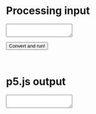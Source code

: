 <!-- index.md -->

<script type="module" src="processing-p5-convert-bundle.js"></script>

<!-- codemirror -->
<link rel="stylesheet" href="codemirror/lib/codemirror.css">
<link rel="stylesheet" href="codemirror/theme/blackboard.css">
<link rel="stylesheet" href="codemirror/theme/cobalt.css">
<script src="codemirror/lib/codemirror.js"></script>
<script src="codemirror/mode/javascript/javascript.js"></script>
<script src="codemirror/mode/clike/clike.js"></script>

<!-- p5 -->
<script src="p5/p5.min.js"></script>

<script>
function setup(){}
function draw(){}
</script>

<!--
<script src="hello/hello.js"></script>
-->


<!-- content -->

# Processing input

<textarea id="processing-p5-convert-input"></textarea>

<button class="btn" id="processing-p5-convert-button">Convert and run!</button>

<main></main>
<br/>

# p5.js output

<textarea id="processing-p5-convert-output"></textarea>

<!--
<iframe id="editor"
    title="p5.js web editor embed"
    width="1000"
    height="600"
    src="https://editor.p5js.org/">
</iframe>
-->

<!-- initialization -->

<script src="index.js"></script>

<script>

    let input = document.getElementById("processing-p5-convert-input");

    inputCodeMirrorEditor = CodeMirror.fromTextArea(input, {
      lineNumbers: true,
      theme: "cobalt",
      mode: "clike"
    });

    inputCodeMirrorEditor.setSize("100%", 600);

    let output = document.getElementById("processing-p5-convert-output");
    output.value = "";

    outputCodeMirrorEditor = CodeMirror.fromTextArea(output, {
      lineNumbers: true,
      theme: "cobalt",
      mode: "javascript",
      readOnly: true
    });

    outputCodeMirrorEditor.setSize("100%", 600);

</script>

